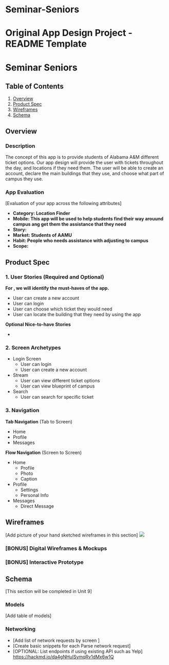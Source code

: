 # Seminar-Seniors
Original App Design Project - README Template
===

# Seminar Seniors

## Table of Contents
1. [Overview](#Overview) 
3. [Product Spec](#Product-Spec)
4. [Wireframes](#Wireframes)
5. [Schema](#Schema)

## Overview
### Description
The concept of this app is to provide students of Alabama A&M different ticket options. Our app design will provide the user with tickets throughout the day, and locations if they need them. The user will be able to create an account, declare the main buildings that they use, and choose what part of campus they use.

### App Evaluation
[Evaluation of your app across the following attributes]
- **Category: Location Finder**
- **Mobile: This app will be used to help students find their way arouund campus ang get them the assistance that they need**
- **Story:**
- **Market: Students of AAMU**
- **Habit: People who needs assistance with adjusting to campus**
- **Scope:**

## Product Spec

### 1. User Stories (Required and Optional)

**For , we will identify the must-haves of the app.**

* User can create a new account
* User can login
* User can choose which ticket they would need
* User can locate the building that they need by using the app


**Optional Nice-to-have Stories**

*

### 2. Screen Archetypes

* Login Screen
   * User can login
   * User can create a new account
* Stream
   * User can view different ticket options
   * User can view blueprint of campus
* Search
   * User can search for specific ticket
### 3. Navigation

**Tab Navigation** (Tab to Screen)

* Home
* Profile
* Messages

**Flow Navigation** (Screen to Screen)

* Home
   * Profile
   * Photo
   * Caption
* Profile
    * Settings
    * Personal Info
* Messages
    * Direct Message



## Wireframes
[Add picture of your hand sketched wireframes in this section]
![](https://i.imgur.com/ruz69nP.png)


### [BONUS] Digital Wireframes & Mockups

### [BONUS] Interactive Prototype

## Schema 
[This section will be completed in Unit 9]
### Models
[Add table of models]
### Networking
- [Add list of network requests by screen ]
- [Create basic snippets for each Parse network request]
- [OPTIONAL: List endpoints if using existing API such as Yelp]
https://hackmd.io/da4gNHuISymqRv1dMx6w1Q
